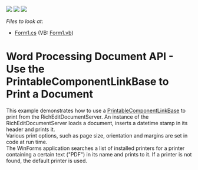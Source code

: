 <!-- default badges list -->
![](https://img.shields.io/endpoint?url=https://codecentral.devexpress.com/api/v1/VersionRange/128608381/23.1.2%2B)
[![](https://img.shields.io/badge/Open_in_DevExpress_Support_Center-FF7200?style=flat-square&logo=DevExpress&logoColor=white)](https://supportcenter.devexpress.com/ticket/details/E4846)
[![](https://img.shields.io/badge/📖_How_to_use_DevExpress_Examples-e9f6fc?style=flat-square)](https://docs.devexpress.com/GeneralInformation/403183)
<!-- default badges end -->
<!-- default file list -->
*Files to look at*:

* [Form1.cs](./CS/PrintingSystem/Form1.cs) (VB: [Form1.vb](./VB/PrintingSystem/Form1.vb))
<!-- default file list end -->
# Word Processing Document API - Use the PrintableComponentLinkBase to Print a Document


<p>This example demonstrates how to use a <a href="https://docs.devexpress.com/CoreLibraries/DevExpress.XtraPrintingLinks.PrintableComponentLinkBase"><u>PrintableComponentLinkBase</u></a> to print from the RichEditDocumentServer. An instance of the RichEditDocumentServer loads a document, inserts a datetime stamp in its header and prints it.<br> Various print options, such as page size, orientation and margins are set in code at run time.<br> The WinForms application searches a list of installed printers for a printer containing a certain text ("PDF") in its name and prints to it. If a printer is not found, the default printer is used.</p>
 
<br/>



